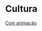 <h1>Cultura</h1>
<a href="https://www.canva.com/design/DAGObItDdyc/O2VaZT4Wbvk9H8xjAZDJsA/view?utm_content=DAGObItDdyc&utm_campaign=designshare&utm_medium=link&utm_source=editor#1">Com animação</a>

